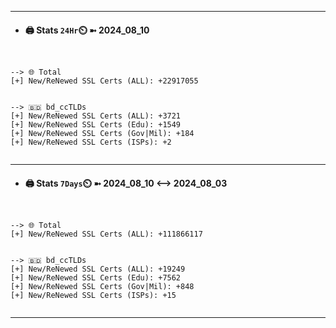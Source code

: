 

---
- #### 🖨️ **Stats** `24Hr`⏲️ ➼ 2024_08_10
```console


--> 🌐 Total
[+] New/ReNewed SSL Certs (ALL): +22917055


--> 🇧🇩 bd_ccTLDs
[+] New/ReNewed SSL Certs (ALL): +3721
[+] New/ReNewed SSL Certs (Edu): +1549
[+] New/ReNewed SSL Certs (Gov|Mil): +184
[+] New/ReNewed SSL Certs (ISPs): +2


```

---
- #### 🖨️ **Stats** `7Days`⏲️ ➼ 2024_08_10 <--> 2024_08_03
```console


--> 🌐 Total
[+] New/ReNewed SSL Certs (ALL): +111866117


--> 🇧🇩 bd_ccTLDs
[+] New/ReNewed SSL Certs (ALL): +19249
[+] New/ReNewed SSL Certs (Edu): +7562
[+] New/ReNewed SSL Certs (Gov|Mil): +848
[+] New/ReNewed SSL Certs (ISPs): +15


```

---

